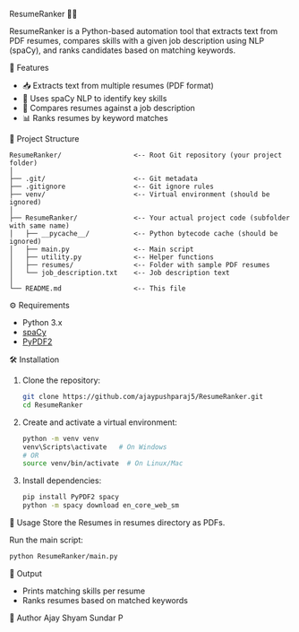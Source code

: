 ResumeRanker 🧠📄

ResumeRanker is a Python-based automation tool that extracts text from PDF resumes, compares skills with a given job description using NLP (spaCy), and ranks candidates based on matching keywords.

🔧 Features
- 📥 Extracts text from multiple resumes (PDF format)
- 🧠 Uses spaCy NLP to identify key skills
- 📄 Compares resumes against a job description
- 📊 Ranks resumes by keyword matches

📁 Project Structure

```
ResumeRanker/                  <-- Root Git repository (your project folder)
│
├── .git/                      <-- Git metadata
├── .gitignore                 <-- Git ignore rules
├── venv/                      <-- Virtual environment (should be ignored)
│
├── ResumeRanker/              <-- Your actual project code (subfolder with same name)
│   ├── __pycache__/           <-- Python bytecode cache (should be ignored)
│   ├── main.py                <-- Main script
│   ├── utility.py             <-- Helper functions
│   ├── resumes/               <-- Folder with sample PDF resumes
│   └── job_description.txt    <-- Job description text
│
└── README.md                  <-- This file
```

⚙️ Requirements
- Python 3.x
- [spaCy](https://spacy.io/)
- [PyPDF2](https://pypi.org/project/PyPDF2/)

🛠 Installation

1. Clone the repository:
   ```bash
   git clone https://github.com/ajaypushparaj5/ResumeRanker.git
   cd ResumeRanker
   ```

2. Create and activate a virtual environment:
   ```bash
   python -m venv venv
   venv\Scripts\activate   # On Windows
   # OR
   source venv/bin/activate  # On Linux/Mac
   ```

3. Install dependencies:
   ```bash
   pip install PyPDF2 spacy
   python -m spacy download en_core_web_sm
   ```

🚀 Usage
Store the Resumes in resumes directory as PDFs.

Run the main script:
```bash
python ResumeRanker/main.py
   ```

📌 Output
* Prints matching skills per resume
* Ranks resumes based on matched keywords

🙌 Author
Ajay Shyam Sundar P